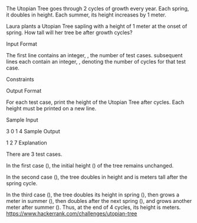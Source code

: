 The Utopian Tree goes through 2 cycles of growth every year. Each spring, it doubles in height. Each summer, its height increases by 1 meter.

Laura plants a Utopian Tree sapling with a height of 1 meter at the onset of spring. How tall will her tree be after growth cycles?

Input Format

The first line contains an integer, , the number of test cases. 
 subsequent lines each contain an integer, , denoting the number of cycles for that test case.

Constraints 
 

Output Format

For each test case, print the height of the Utopian Tree after  cycles. Each height must be printed on a new line.

Sample Input

3
0
1
4
Sample Output

1
2
7
Explanation

There are 3 test cases.

In the first case (), the initial height () of the tree remains unchanged.

In the second case (), the tree doubles in height and is  meters tall after the spring cycle.

In the third case (), the tree doubles its height in spring (), then grows a meter in summer (), then doubles after the next spring (), and grows another meter after summer (). Thus, at the end of 4 cycles, its height is  meters.
https://www.hackerrank.com/challenges/utopian-tree
